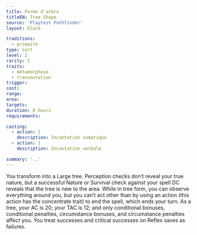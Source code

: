 ```yaml
---
title: Forme d'arbre
titleEN: Tree Shape
source: 'Playtest Pathfinder'
layout: block

traditions:
  - primaire
type: sort
level: 2
rarity: C
traits:
  - métamorphose
  - transmutation
trigger: 
cost: 
range: 
area: 
targets: 
duration: 8 hours
requirements: 

casting:
  - action: 1
    description: Incantation somatique
  - action: 1
    description: Incantation verbale

summary: '..'
---
```

You transform into a Large tree. Perception checks don’t reveal your true nature, but a successful Nature or Survival check against your spell DC reveals that the tree is new to the area. While in tree form, you can observe everything around you, but you can’t act other than by using an action (this action has the concentrate trait) to end the spell, which ends your turn. As a tree, your AC is 20; your TAC is 12; and only conditional bonuses, conditional penalties, circumstance bonuses, and circumstance penalties affect you. You treat successes and critical successes on Reflex saves as failures.